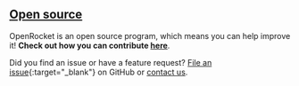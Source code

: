 <h2>
    <a href="https://github.com/openrocket/openrocket" target="_blank" class="a-no-format">
        <i class="fa fa-github"></i> Open source
    </a>
</h2>

OpenRocket is an open source program, which means you can help improve it! **Check out how you can contribute [here](contribute.html)**.

Did you find an issue or have a feature request? [File an issue](https://github.com/openrocket/openrocket/issues/new/choose){:target="_blank"} on GitHub or [contact us](contact.html).